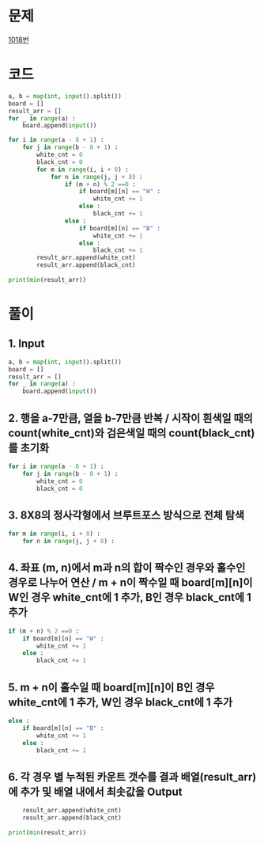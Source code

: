 # 문제
[1018번](https://www.acmicpc.net/problem/1018)

# 코드
~~~python
a, b = map(int, input().split())
board = []
result_arr = []
for _ in range(a) :
    board.append(input())

for i in range(a - 8 + 1) :
    for j in range(b - 8 + 1) :
        white_cnt = 0
        black_cnt = 0
        for m in range(i, i + 8) :
            for n in range(j, j + 8) :
                if (m + n) % 2 ==0 :
                    if board[m][n] == "W" :
                        white_cnt += 1
                    else :
                        black_cnt += 1
                else :
                    if board[m][n] == "B" :
                        white_cnt += 1
                    else :
                        black_cnt += 1
        result_arr.append(white_cnt)
        result_arr.append(black_cnt)
        
print(min(result_arr))
~~~

# 풀이
## 1. Input
~~~python
a, b = map(int, input().split())
board = []
result_arr = []
for _ in range(a) :
    board.append(input())
~~~
## 2. 행을 a-7만큼, 열을 b-7만큼 반복 / 시작이 흰색일 때의 count(white_cnt)와 검은색일 때의 count(black_cnt)를 초기화
~~~python
for i in range(a - 8 + 1) :
    for j in range(b - 8 + 1) :
        white_cnt = 0
        black_cnt = 0
~~~
## 3. 8X8의 정사각형에서 브루트포스 방식으로 전체 탐색
~~~python
for m in range(i, i + 8) :
    for n in range(j, j + 8) :
~~~
## 4. 좌표 (m, n)에서 m과 n의 합이 짝수인 경우와 홀수인 경우로 나누어 연산 / m + n이 짝수일 때 board[m][n]이 W인 경우 white_cnt에 1 추가, B인 경우 black_cnt에 1 추가
~~~python
if (m + n) % 2 ==0 :
    if board[m][n] == "W" :
        white_cnt += 1
    else :
        black_cnt += 1
~~~
## 5. m + n이 홀수일 때 board[m][n]이 B인 경우 white_cnt에 1 추가, W인 경우 black_cnt에 1 추가
~~~python
else :
    if board[m][n] == "B" :
        white_cnt += 1
    else :
        black_cnt += 1
~~~
## 6. 각 경우 별 누적된 카운트 갯수를 결과 배열(result_arr)에 추가 및 배열 내에서 최솟값을 Output
~~~python
    result_arr.append(white_cnt)
    result_arr.append(black_cnt)
        
print(min(result_arr))
~~~


